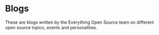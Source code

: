 # Blogs
These are blogs written by the Everything Open Source team on different open source topics, events and personalities.
